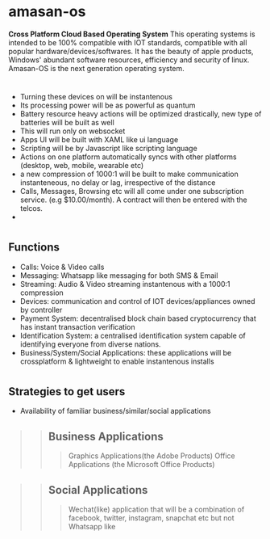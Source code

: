 # amasan-os
**Cross Platform Cloud Based Operating System**
This operating systems is intended to be 100% compatible with IOT standards, compatible with all popular hardware/devices/softwares.
It has the beauty of apple products, Windows' abundant software resources, efficiency and security of linux.
Amasan-OS is the next generation operating system.
#
* Turning these devices on will be instantenous
* Its processing power will be as powerful as quantum
* Battery resource heavy actions will be optimized drastically, new type of batteries will be built as well
* This will run only on websocket <br>
* Apps UI will be built with XAML like ui language 
* Scripting will be by Javascript like scripting language
* Actions on one platform automatically syncs with other platforms (desktop, web, mobile, wearable etc)
* a new compression of 1000:1 will be built to make communication instanteneous, no delay or lag, irrespective of the distance
* Calls, Messages, Browsing etc will all come under one subscription service. (e.g $10.00/month). A contract will then be entered with the telcos.
* 

#
## Functions
* Calls: Voice & Video calls
* Messaging: Whatsapp like messaging for both SMS & Email
* Streaming: Audio & Video streaming instantenous with a 1000:1 compression
* Devices: communication and control of IOT devices/appliances owned by controller
* Payment System: decentralised block chain based cryptocurrency that has instant transaction verification
* Identification System: a centralised identification system capable of identifying everyone from diverse nations.
* Business/System/Social Applications: these applications will be crossplatform & lightweight to enable instantenous installs


#
## Strategies to get users
* Availability of familiar business/similar/social applications
>> ## Business Applications
>>> Graphics Applications(the Adobe Products)
>>> Office Applications (the Microsoft Office Products)

>> ## Social Applications
>>> Wechat(like) application that will be a combination of facebook, twitter, instagram, snapchat etc but not Whatsapp like
>>> 
